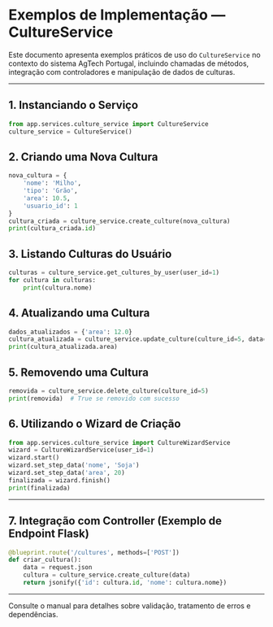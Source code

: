 # Exemplos de Implementação — CultureService

Este documento apresenta exemplos práticos de uso do `CultureService` no contexto do sistema AgTech Portugal, incluindo chamadas de métodos, integração com controladores e manipulação de dados de culturas.

---

## 1. Instanciando o Serviço
```python
from app.services.culture_service import CultureService
culture_service = CultureService()
```

## 2. Criando uma Nova Cultura
```python
nova_cultura = {
    'nome': 'Milho',
    'tipo': 'Grão',
    'area': 10.5,
    'usuario_id': 1
}
cultura_criada = culture_service.create_culture(nova_cultura)
print(cultura_criada.id)
```

## 3. Listando Culturas do Usuário
```python
culturas = culture_service.get_cultures_by_user(user_id=1)
for cultura in culturas:
    print(cultura.nome)
```

## 4. Atualizando uma Cultura
```python
dados_atualizados = {'area': 12.0}
cultura_atualizada = culture_service.update_culture(culture_id=5, data=dados_atualizados)
print(cultura_atualizada.area)
```

## 5. Removendo uma Cultura
```python
removida = culture_service.delete_culture(culture_id=5)
print(removida)  # True se removido com sucesso
```

## 6. Utilizando o Wizard de Criação
```python
from app.services.culture_service import CultureWizardService
wizard = CultureWizardService(user_id=1)
wizard.start()
wizard.set_step_data('nome', 'Soja')
wizard.set_step_data('area', 20)
finalizada = wizard.finish()
print(finalizada)
```

---

## 7. Integração com Controller (Exemplo de Endpoint Flask)
```python
@blueprint.route('/cultures', methods=['POST'])
def criar_cultura():
    data = request.json
    cultura = culture_service.create_culture(data)
    return jsonify({'id': cultura.id, 'nome': cultura.nome})
```

---

Consulte o manual para detalhes sobre validação, tratamento de erros e dependências.
